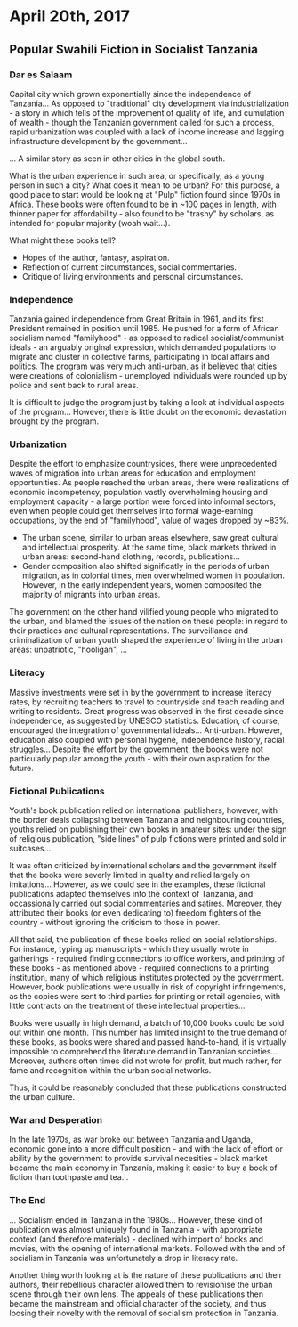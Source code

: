 April 20th, 2017
================

Popular Swahili Fiction in Socialist Tanzania
---------------------------------------------

### Dar es Salaam

Capital city which grown exponentially since the independence of Tanzania... As opposed to "traditional" city development via industrialization - a story in which tells of the improvement of quality of life, and cumulation of wealth - though the Tanzanian government called for such a process, rapid urbanization was coupled with a lack of income increase and lagging infrastructure development by the government...

... A similar story as seen in other cities in the global south.

What is the urban experience in such area, or specifically, as a young person in such a city? What does it mean to be urban? For this purpose, a good place to start would be looking at "Pulp" fiction found since 1970s in Africa. These books were often found to be in ~100 pages in length, with thinner paper for affordability - also found to be "trashy" by scholars, as intended for popular majority (woah wait...).

What might these books tell?

- Hopes of the author, fantasy, aspiration.
- Reflection of current circumstances, social commentaries.
- Critique of living environments and personal circumstances.

### Independence

Tanzania gained independence from Great Britain in 1961, and its first President remained in position until 1985. He pushed for a form of African socialism named "familyhood" - as opposed to radical socialist/communist ideals - an arguably original expression, which demanded populations to migrate and cluster in collective farms, participating in local affairs and politics. The program was very much anti-urban, as it believed that cities were creations of colonialism - unemployed individuals were rounded up by police and sent back to rural areas.

It is difficult to judge the program just by taking a look at individual aspects of the program... However, there is little doubt on the economic devastation brought by the program.

### Urbanization

Despite the effort to emphasize countrysides, there were unprecedented waves of migration into urban areas for education and employment opportunities. As people reached the urban areas, there were realizations of economic incompetency, population vastly overwhelming housing and employment capacity - a large portion were forced into informal sectors, even when people could get themselves into formal wage-earning occupations, by the end of "familyhood", value of wages dropped by ~83%.

- The urban scene, similar to urban areas elsewhere, saw great cultural and intellectual prosperity. At the same time, black markets thrived in urban areas: second-hand clothing, records, publications...
- Gender composition also shifted significatly in the periods of urban migration, as in colonial times, men overwhelmed women in population. However, in the early independent years, women composited the majority of migrants into urban areas.

The government on the other hand vilified young people who migrated to the urban, and blamed the issues of the nation on these people: in regard to their practices and cultural representations. The surveillance and criminalization of urban youth shaped the experience of living in the urban areas: unpatriotic, "hooligan", ...

### Literacy

Massive investments were set in by the government to increase literacy rates, by recruiting teachers to travel to countryside and teach reading and writing to residents. Great progress was observed in the first decade since independence, as suggested by UNESCO statistics. Education, of course, encouraged the integration of governmental ideals... Anti-urban. However, education also coupled with personal hygene, independence history, racial struggles... Despite the effort by the government, the books were not particularly popular among the youth - with their own aspiration for the future.

### Fictional Publications

Youth's book publication relied on international publishers, however, with the border deals collapsing between Tanzania and neighbouring countries, youths relied on publishing their own books in amateur sites: under the sign of religious publication, "side lines" of pulp fictions were printed and sold in suitcases...

It was often criticized by international scholars and the government itself that the books were severly limited in quality and relied largely on imitations... However, as we could see in the examples, these fictional publications adapted themselves into the context of Tanzania, and occassionally carried out social commentaries and satires. Moreover, they attributed their books (or even dedicating to) freedom fighters of the country - without ignoring the criticism to those in power.

All that said, the publication of these books relied on social relationships. For instance, typing up manuscripts - which they usually wrote in gatherings - required finding connections to office workers, and printing of these books - as mentioned above - required connections to a printing institution, many of which religious institutes protected by the government. However, book publications were usually in risk of copyright infringements, as the copies were sent to third parties for printing or retail agencies, with little contracts on the treatment of these intellectual properties...

Books were usually in high demand, a batch of 10,000 books could be sold out within one month. This number has limited insight to the true demand of these books, as books were shared and passed hand-to-hand, it is virtually impossible to comprehend the literature demand in Tanzanian societies... Moreover, authors often times did not wrote for profit, but much rather, for fame and recognition within the urban social networks.

Thus, it could be reasonably concluded that these publications constructed the urban culture.

### War and Desperation

In the late 1970s, as war broke out between Tanzania and Uganda, economic gone into a more difficult position - and with the lack of effort or ability by the government to provide survival necesities - black market became the main economy in Tanzania, making it easier to buy a book of fiction than toothpaste and tea...

### The End

... Socialism ended in Tanzania in the 1980s... However, these kind of publication was almost uniquely found in Tanzania - with appropriate context (and therefore materials) - declined with import of books and movies, with the opening of international markets. Followed with the end of socialism in Tanzania was unfortunately a drop in literacy rate.

Another thing worth looking at is the nature of these publications and their authors, their rebellious character allowed them to revisionise the urban scene through their own lens. The appeals of these publications then became the mainstream and official character of the society, and thus loosing their novelty with the removal of socialism protection in Tanzania.
